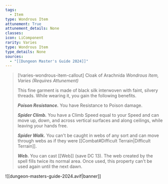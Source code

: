 ```yaml
---
tags:
  - Item
type: Wondrous Item
attunement: True
attunement_details: None
classes:
icon: LiComponent
rarity: Varies
type: Wondrous Item
type_details: None
sources: 
  - "[[Dungeon Master's Guide 2024]]"
---
```

>[!varies-wondrous-item-callout] Cloak of Arachnida
>_Wondrous Item, Varies (Requires Attunement)_
>
>This fine garment is made of black silk interwoven with faint, silvery threads. While wearing it, you gain the following benefits.
>
>**_Poison Resistance._** You have Resistance to Poison damage.
>
>**_Spider Climb._** You have a Climb Speed equal to your Speed and can move up, down, and across vertical surfaces and along ceilings, while leaving your hands free.
>
>**_Spider Walk._** You can't be caught in webs of any sort and can move through webs as if they were [[Combat#Difficult Terrain\|Difficult Terrain]].
>
>**_Web._** You can cast [[Web]] (save DC 13). The web created by the spell fills twice its normal area. Once used, this property can't be used again until the next dawn.
>


![[dungeon-masters-guide-2024.avif|banner]]